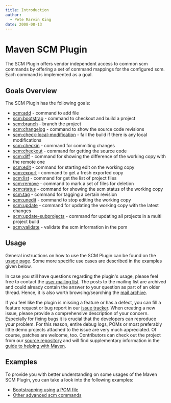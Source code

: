 ```yaml
---
title: Introduction
author: 
  - Pete Marvin King
date: 2008-08-13
---
```


<!-- Licensed to the Apache Software Foundation (ASF) under one-->
<!-- or more contributor license agreements.  See the NOTICE file-->
<!-- distributed with this work for additional information-->
<!-- regarding copyright ownership.  The ASF licenses this file-->
<!-- to you under the Apache License, Version 2.0 (the-->
<!-- "License"); you may not use this file except in compliance-->
<!-- with the License.  You may obtain a copy of the License at-->
<!---->
<!--   http://www.apache.org/licenses/LICENSE-2.0-->
<!---->
<!-- Unless required by applicable law or agreed to in writing,-->
<!-- software distributed under the License is distributed on an-->
<!-- "AS IS" BASIS, WITHOUT WARRANTIES OR CONDITIONS OF ANY-->
<!-- KIND, either express or implied.  See the License for the-->
<!-- specific language governing permissions and limitations-->
<!-- under the License.-->
# Maven SCM Plugin

The SCM Plugin offers vendor independent access to common scm commands by offering a set of command mappings for the configured scm. Each command is implemented as a goal.

## Goals Overview

The SCM Plugin has the following goals:

- [scm:add](./add-mojo.html) - command to add file
- [scm:bootstrap](./bootstrap-mojo.html) - command to checkout and build a project
- [scm:branch](./branch-mojo.html) - branch the project
- [scm:changelog](./changelog-mojo.html) - command to show the source code revisions
- [scm:check-local-modification](./check-local-modification-mojo.html) - fail the build if there is any local modifications
- [scm:checkin](./checkin-mojo.html) - command for commiting changes
- [scm:checkout](./checkout-mojo.html) - command for getting the source code
- [scm:diff](./diff-mojo.html) - command for showing the difference of the working copy with the remote one
- [scm:edit](./edit-mojo.html) - command for starting edit on the working copy
- [scm:export](./export-mojo.html) - command to get a fresh exported copy
- [scm:list](./list-mojo.html) - command for get the list of project files
- [scm:remove](./remove-mojo.html) - command to mark a set of files for deletion
- [scm:status](./status-mojo.html) - command for showing the scm status of the working copy
- [scm:tag](./tag-mojo.html) - command for tagging a certain revision
- [scm:unedit](./unedit-mojo.html) - command to stop editing the working copy
- [scm:update](./update-mojo.html) - command for updating the working copy with the latest changes
- [scm:update-subprojects](./update-subprojects-mojo.html) - command for updating all projects in a multi project build
- [scm:validate](./validate-mojo.html) - validate the scm information in the pom
## Usage

General instructions on how to use the SCM Plugin can be found on the [usage page](./usage.html). Some more specific use cases are described in the examples given below.

In case you still have questions regarding the plugin&apos;s usage, please feel free to contact the [user mailing list](./mailing-lists.html). The posts to the mailing list are archived and could already contain the answer to your question as part of an older thread. Hence, it is also worth browsing/searching the [mail archive](./mailing-lists.html).

If you feel like the plugin is missing a feature or has a defect, you can fill a feature request or bug report in our [issue tracker](./issue-management.html). When creating a new issue, please provide a comprehensive description of your concern. Especially for fixing bugs it is crucial that the developers can reproduce your problem. For this reason, entire debug logs, POMs or most preferably little demo projects attached to the issue are very much appreciated. Of course, patches are welcome, too. Contributors can check out the project from our [source repository](./scm.html) and will find supplementary information in the [guide to helping with Maven](http://maven.apache.org/guides/development/guide-helping.html).

## Examples

To provide you with better understanding on some usages of the Maven SCM Plugin, you can take a look into the following examples:

- [Bootstrapping using a POM file](./examples/bootstrapping-with-pom.html)
- [Other advanced scm commands](./examples/scm-advance-features.html)
